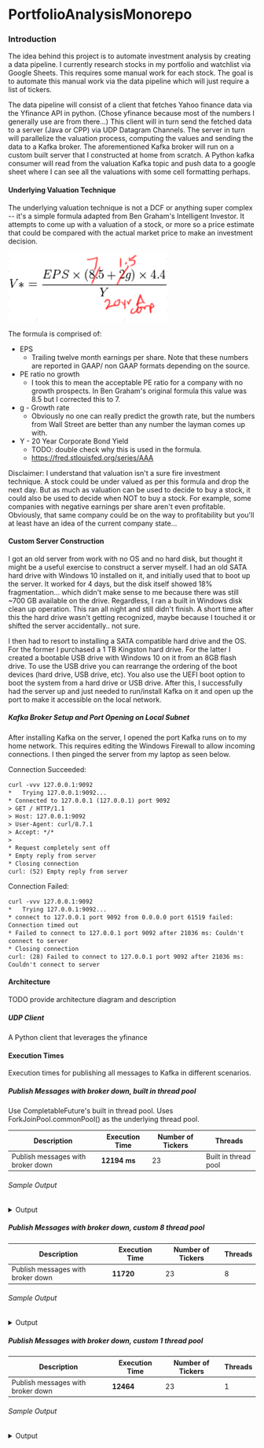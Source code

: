 # PortfolioAnalysisMonorepo

### Introduction

The idea behind this project is to automate investment analysis by creating a data pipeline. 
I currently research stocks in my portfolio and watchlist via Google Sheets. This requires 
some manual work for each stock. The goal is to automate this manual work via the data pipeline
which will just require a list of tickers. 

The data pipeline will consist of a client that fetches Yahoo finance data via the Yfinance API in python.
(Chose yfinance because most of the numbers I generally use are from there...) This client will in turn
send the fetched data to a server (Java or CPP) via UDP Datagram Channels. The server in turn will parallelize the
valuation process, computing the values and sending the data to a Kafka broker. The aforementioned Kafka broker will run on a custom built server that I constructed at home from scratch. A Python kafka consumer will read from the valuation Kafka topic and push data
to a google sheet where I can see all the valuations with some cell formatting perhaps. 

#### Underlying Valuation Technique
The underlying valuation technique is not a DCF or anything super complex -- it's a simple formula
adapted from Ben Graham's Intelligent Investor. It attempts to come up with a valuation of a stock,
or more so a price estimate that could be compared with the actual market price to make an investment
decision. 

![Alt text](Images/ValuationFormula.png)

The formula is comprised of:
* EPS 
    * Trailing twelve month earnings per share. Note that these numbers are reported in GAAP/ non GAAP formats depending on the source.
* PE ratio no growth
    * I took this to mean the acceptable PE ratio for a company with no growth prospects. In Ben Graham's original 
    formula this value was 8.5 but I corrected this to 7.
* g - Growth rate
    * Obviously no one can really predict the growth rate, but the numbers from Wall Street are better than any number the layman comes up with.
* Y - 20 Year Corporate Bond Yield
    * TODO: double check why this is used in the formula.
    * https://fred.stlouisfed.org/series/AAA

Disclaimer:
I understand that valuation isn't a sure fire investment technique. A stock could be under valued as per this formula and drop the next day. But as much as valuation can be used to decide to buy a stock, it could also be used to decide when NOT to buy a stock. For example, some companies with negative earnings per share aren't even profitable. Obviously, that same company could be on the way to profitability but you'll at least have an idea of the current company state...

#### Custom Server Construction
I got an old server from work with no OS and no hard disk, but thought it might be a useful exercise to construct a server myself.
I had an old SATA hard drive with Windows 10 installed on it, and initially used that to boot up the server. It worked for 4 days, but 
the disk itself showed 18% fragmentation... which didn't make sense to me because there was still ~700 GB available on the drive.
Regardless, I ran a built in Windows disk clean up operation. This ran all night and still didn't finish. A short time after this the
hard drive wasn't getting recognized, maybe because I touched it or shifted the server accidentally.. not sure. 

I then had to resort to installing a SATA compatible hard drive and the OS. For the former I purchased a 1 TB Kingston hard drive. For the latter
I created a bootable USB drive with Windows 10 on it from an 8GB flash drive. To use the USB drive you can rearrange the ordering of the boot devices (hard drive, USB drive, etc). You also use the UEFI boot option to boot the system from a hard drive or USB drive. After this, I successfully had the server up and just needed to run/install Kafka on it and open up the port to make it accessible on the local network.

##### Kafka Broker Setup and Port Opening on Local Subnet
After installing Kafka on the server, I opened the port Kafka runs on to my home network. This requires editing the
Windows Firewall to allow incoming connections. I then pinged the server from my laptop as seen below. 

Connection Succeeded:
```
curl -vvv 127.0.0.1:9092
*   Trying 127.0.0.1:9092...
* Connected to 127.0.0.1 (127.0.0.1) port 9092
> GET / HTTP/1.1
> Host: 127.0.0.1:9092
> User-Agent: curl/8.7.1
> Accept: */*
>
* Request completely sent off
* Empty reply from server
* Closing connection
curl: (52) Empty reply from server
```
Connection Failed:
```
curl -vvv 127.0.0.1:9092
*   Trying 127.0.0.1:9092...
* connect to 127.0.0.1 port 9092 from 0.0.0.0 port 61519 failed: Connection timed out
* Failed to connect to 127.0.0.1 port 9092 after 21036 ms: Couldn't connect to server
* Closing connection
curl: (28) Failed to connect to 127.0.0.1 port 9092 after 21036 ms: Couldn't connect to server
```

#### Architecture
TODO provide architecture diagram and description

##### UDP Client
A Python client that leverages the yfinance 

#### Execution Times
Execution times for publishing all messages to Kafka in different scenarios.

##### Publish Messages with broker down, built in thread pool
Use CompletableFuture's built in thread pool. Uses ForkJoinPool.commonPool() as the underlying thread pool.

| Description        | Execution Time | Number of Tickers | Threads |
|--------------------|---------------|-------------------|------|
| Publish messages with broker down        | **12194 ms**          | 23               | Built in thread pool |

###### Sample Output
<details>
<summary>Output</summary>

```
Entered shutdownUDPServerAfterSetDuration.
Start time MS: 1743473984225
UDP server up and listening on 127.0.0.1: 5005
Received message number 1 from /127.0.0.1:55798
Message 1 for ticker: AMD handled by thread: ForkJoinPool.commonPool-worker-1
Received message number 2 from /127.0.0.1:55798
Valuation for ticker: AMD: 2.2379323364661654
Message 2 for ticker: AMZN handled by thread: ForkJoinPool.commonPool-worker-2
Valuation for ticker: AMZN: 8.421918217462405
Creating kafka publisher
SLF4J(W): No SLF4J providers were found.
SLF4J(W): Defaulting to no-operation (NOP) logger implementation
SLF4J(W): See https://www.slf4j.org/codes.html#noProviders for further details.
Received message number 3 from /127.0.0.1:55798
Message 3 for ticker: DELL handled by thread: ForkJoinPool.commonPool-worker-3
Valuation for ticker: DELL: 9.32756766917293
Received message number 4 from /127.0.0.1:55798
Message 4 for ticker: INTC handled by thread: ForkJoinPool.commonPool-worker-4
Valuation for ticker: INTC: -6.546110714285715
Received message number 5 from /127.0.0.1:55798
Message 5 for ticker: LCID handled by thread: ForkJoinPool.commonPool-worker-5
Valuation for ticker: LCID: -1.0118202141541353
Received message number 6 from /127.0.0.1:55798
Message 6 for ticker: MTH handled by thread: ForkJoinPool.commonPool-worker-6
Valuation for ticker: MTH: 15.50319172932331
Publishing kafka message: 4 for ticker: INTC
Publishing kafka message: 6 for ticker: MTH
Publishing kafka message: 1 for ticker: AMD
Publishing kafka message: 2 for ticker: AMZN
Publishing kafka message: 5 for ticker: LCID
Publishing kafka message: 3 for ticker: DELL
Error sending message 4 for ticker INTC at currentTimeMS 1743473992344: Topic test_topic not present in metadata after 100 ms.
Error sending message 1 for ticker AMD at currentTimeMS 1743473992344: Topic test_topic not present in metadata after 100 ms.
Error sending message 5 for ticker LCID at currentTimeMS 1743473992334: Topic test_topic not present in metadata after 100 ms.      
Error sending message 3 for ticker DELL at currentTimeMS 1743473992350: Topic test_topic not present in metadata after 100 ms.      
Error sending message 2 for ticker AMZN at currentTimeMS 1743473992350: Topic test_topic not present in metadata after 100 ms.      
Error sending message 6 for ticker MTH at currentTimeMS 1743473992351: Topic test_topic not present in metadata after 100 ms.       
Received message number 7 from /127.0.0.1:55798
Message 7 for ticker: MCHP handled by thread: ForkJoinPool.commonPool-worker-7
Valuation for ticker: MCHP: 1.5717801694943607
Publishing kafka message: 7 for ticker: MCHP
Error sending message 7 for ticker MCHP at currentTimeMS 1743473992539: Topic test_topic not present in metadata after 100 ms.
Received message number 8 from /127.0.0.1:55798
ComputeValuation: message 5 processed by KafkaMessagePublisher for: LCID
ComputeValuation: message 3 processed by KafkaMessagePublisher for: DELL
ComputeValuation: message 1 processed by KafkaMessagePublisher for: AMD
ComputeValuation: message 4 processed by KafkaMessagePublisher for: INTC
ComputeValuation: message 6 processed by KafkaMessagePublisher for: MTH
ComputeValuation: message 2 processed by KafkaMessagePublisher for: AMZN
ComputeValuation: message 7 processed by KafkaMessagePublisher for: MCHP
Message 8 for ticker: PYPL handled by thread: ForkJoinPool.commonPool-worker-5
Valuation for ticker: PYPL: 6.210492664672932
Publishing kafka message: 8 for ticker: PYPL
Received message number 9 from /127.0.0.1:55798
Message 9 for ticker: PBR handled by thread: ForkJoinPool.commonPool-worker-7
Valuation for ticker: PBR: 2.3486736838834585
Publishing kafka message: 9 for ticker: PBR
Error sending message 8 for ticker PYPL at currentTimeMS 1743473992954: Topic test_topic not present in metadata after 100 ms.
ComputeValuation: message 8 processed by KafkaMessagePublisher for: PYPL
Error sending message 9 for ticker PBR at currentTimeMS 1743473993032: Topic test_topic not present in metadata after 100 ms.
ComputeValuation: message 9 processed by KafkaMessagePublisher for: PBR
Received message number 10 from /127.0.0.1:55798
Message 10 for ticker: PONY handled by thread: ForkJoinPool.commonPool-worker-7
Valuation for ticker: PONY: -2.3336015037593985
Publishing kafka message: 10 for ticker: PONY
Error sending message 10 for ticker PONY at currentTimeMS 1743473993248: Topic test_topic not present in metadata after 100 ms.
ComputeValuation: message 10 processed by KafkaMessagePublisher for: PONY
Received message number 11 from /127.0.0.1:55798
Message 11 for ticker: IOT handled by thread: ForkJoinPool.commonPool-worker-7
Valuation for ticker: IOT: 0.43132293233082714
Publishing kafka message: 11 for ticker: IOT
Error sending message 11 for ticker IOT at currentTimeMS 1743473993517: Topic test_topic not present in metadata after 100 ms.
ComputeValuation: message 11 processed by KafkaMessagePublisher for: IOT
Received message number 12 from /127.0.0.1:55798
Message 12 for ticker: SNOW handled by thread: ForkJoinPool.commonPool-worker-7
Valuation for ticker: SNOW: -4.6517379916917285
Publishing kafka message: 12 for ticker: SNOW
Error sending message 12 for ticker SNOW at currentTimeMS 1743473993744: Topic test_topic not present in metadata after 100 ms.
ComputeValuation: message 12 processed by KafkaMessagePublisher for: SNOW
Received message number 13 from /127.0.0.1:55798
Message 13 for ticker: TGT handled by thread: ForkJoinPool.commonPool-worker-7
Valuation for ticker: TGT: 12.673820300751878
Publishing kafka message: 13 for ticker: TGT
Error sending message 13 for ticker TGT at currentTimeMS 1743473993958: Topic test_topic not present in metadata after 100 ms.
ComputeValuation: message 13 processed by KafkaMessagePublisher for: TGT
Received message number 14 from /127.0.0.1:55798
Message 14 for ticker: WMT handled by thread: ForkJoinPool.commonPool-worker-7
Valuation for ticker: WMT: 4.079729605263158
Publishing kafka message: 14 for ticker: WMT
Error sending message 14 for ticker WMT at currentTimeMS 1743473994183: Topic test_topic not present in metadata after 100 ms.
ComputeValuation: message 14 processed by KafkaMessagePublisher for: WMT
Received message number 15 from /127.0.0.1:55798
Message 15 for ticker: BAC handled by thread: ForkJoinPool.commonPool-worker-7
Valuation for ticker: BAC: 5.211945761625939
Publishing kafka message: 15 for ticker: BAC
Error sending message 15 for ticker BAC at currentTimeMS 1743473994433: Topic test_topic not present in metadata after 100 ms.
ComputeValuation: message 15 processed by KafkaMessagePublisher for: BAC
Received message number 16 from /127.0.0.1:55798
Message 16 for ticker: AI handled by thread: ForkJoinPool.commonPool-worker-7
Valuation for ticker: AI: -2.1360657894736836
Publishing kafka message: 16 for ticker: AI
Error sending message 16 for ticker AI at currentTimeMS 1743473994715: Topic test_topic not present in metadata after 100 ms.
ComputeValuation: message 16 processed by KafkaMessagePublisher for: AI
Received message number 17 from /127.0.0.1:55798
Message 17 for ticker: ENPH handled by thread: ForkJoinPool.commonPool-worker-7
Valuation for ticker: ENPH: 1.8652960505169172
Publishing kafka message: 17 for ticker: ENPH
Error sending message 17 for ticker ENPH at currentTimeMS 1743473994974: Topic test_topic not present in metadata after 100 ms.
ComputeValuation: message 17 processed by KafkaMessagePublisher for: ENPH
Received message number 18 from /127.0.0.1:55798
Message 18 for ticker: FSLR handled by thread: ForkJoinPool.commonPool-worker-7
Valuation for ticker: FSLR: 18.142871736729322
Publishing kafka message: 18 for ticker: FSLR
Error sending message 18 for ticker FSLR at currentTimeMS 1743473995216: Topic test_topic not present in metadata after 100 ms.
ComputeValuation: message 18 processed by KafkaMessagePublisher for: FSLR
Received message number 19 from /127.0.0.1:55798
Message 19 for ticker: JPM handled by thread: ForkJoinPool.commonPool-worker-7
Valuation for ticker: JPM: 27.209837898214285
Publishing kafka message: 19 for ticker: JPM
Error sending message 19 for ticker JPM at currentTimeMS 1743473995434: Topic test_topic not present in metadata after 100 ms.
ComputeValuation: message 19 processed by KafkaMessagePublisher for: JPM
Received message number 20 from /127.0.0.1:55798
Message 20 for ticker: PLTR handled by thread: ForkJoinPool.commonPool-worker-7
Valuation for ticker: PLTR: 1.090444454887218
Publishing kafka message: 20 for ticker: PLTR
Error sending message 20 for ticker PLTR at currentTimeMS 1743473995700: Topic test_topic not present in metadata after 100 ms.     
ComputeValuation: message 20 processed by KafkaMessagePublisher for: PLTR
Received message number 21 from /127.0.0.1:55798
Message 21 for ticker: GOOG handled by thread: ForkJoinPool.commonPool-worker-7
Valuation for ticker: GOOG: 11.736028195488721
Publishing kafka message: 21 for ticker: GOOG
Error sending message 21 for ticker GOOG at currentTimeMS 1743473995927: Topic test_topic not present in metadata after 100 ms.     
ComputeValuation: message 21 processed by KafkaMessagePublisher for: GOOG
Received message number 22 from /127.0.0.1:55798
Message 22 for ticker: AAPL handled by thread: ForkJoinPool.commonPool-worker-7
Valuation for ticker: AAPL: 9.347821247718043
Publishing kafka message: 22 for ticker: AAPL
Error sending message 22 for ticker AAPL at currentTimeMS 1743473996177: Topic test_topic not present in metadata after 100 ms.     
ComputeValuation: message 22 processed by KafkaMessagePublisher for: AAPL
Received message number 23 from /127.0.0.1:55798
Message 23 for ticker: SMCI handled by thread: ForkJoinPool.commonPool-worker-7
Valuation for ticker: SMCI: 4.119396616541352
Publishing kafka message: 23 for ticker: SMCI
Error sending message 23 for ticker SMCI at currentTimeMS 1743473996419: Topic test_topic not present in metadata after 100 ms.     
ComputeValuation: message 23 processed by KafkaMessagePublisher for: SMCI
Messages consumed: 23
DatagramChannel closed.
UDP Server down after 1 minutes.
Executor Service shutdown
Scheduled Executor Service shutdown.
KafkaMessagePublisher shutdown
```
</details>

##### Publish Messages with broker down, custom 8 thread pool

| Description        | Execution Time | Number of Tickers | Threads |
|--------------------|---------------|-------------------|------|
| Publish messages with broker down        | **11720**         | 23              | 8  |

###### Sample Output
<details>
<summary>Output</summary>

```
Entered shutdownUDPServerAfterSetDuration.
Start time MS: 1743474307121
UDP server up and listening on 127.0.0.1: 5005
Received message number 1 from /127.0.0.1:54438
Message 1 for ticker: AMD handled by thread: pool-2-thread-1
Valuation for ticker: AMD: 2.2379323364661654
Received message number 2 from /127.0.0.1:54438
Message 2 for ticker: AMZN handled by thread: pool-2-thread-2
Valuation for ticker: AMZN: 8.421918217462405
Creating kafka publisher
SLF4J(W): No SLF4J providers were found.
SLF4J(W): Defaulting to no-operation (NOP) logger implementation
SLF4J(W): See https://www.slf4j.org/codes.html#noProviders for further details.
Received message number 3 from /127.0.0.1:54438
Message 3 for ticker: DELL handled by thread: pool-2-thread-3
Valuation for ticker: DELL: 9.32756766917293
Received message number 4 from /127.0.0.1:54438
Message 4 for ticker: INTC handled by thread: pool-2-thread-4
Valuation for ticker: INTC: -6.546110714285715
Received message number 5 from /127.0.0.1:54438
Message 5 for ticker: LCID handled by thread: pool-2-thread-5
Valuation for ticker: LCID: -1.0118202141541353
Publishing kafka message: 3 for ticker: DELL
Publishing kafka message: 4 for ticker: INTC
Publishing kafka message: 1 for ticker: AMD
Publishing kafka message: 2 for ticker: AMZN
Publishing kafka message: 5 for ticker: LCID
Error sending message 2 for ticker AMZN at currentTimeMS 1743474314168: Topic test_topic not present in metadata after 100 ms.
Error sending message 5 for ticker LCID at currentTimeMS 1743474314167: Topic test_topic not present in metadata after 100 ms.
Error sending message 4 for ticker INTC at currentTimeMS 1743474314168: Topic test_topic not present in metadata after 100 ms.      
Error sending message 3 for ticker DELL at currentTimeMS 1743474314168: Topic test_topic not present in metadata after 100 ms.      
Error sending message 1 for ticker AMD at currentTimeMS 1743474314168: Topic test_topic not present in metadata after 100 ms.       
Received message number 6 from /127.0.0.1:54438
Message 6 for ticker: MTH handled by thread: pool-2-thread-6
Valuation for ticker: MTH: 15.50319172932331
Publishing kafka message: 6 for ticker: MTH
Error sending message 6 for ticker MTH at currentTimeMS 1743474314345: Topic test_topic not present in metadata after 100 ms.
ComputeValuation: message 6 processed by KafkaMessagePublisher for: MTH
ComputeValuation: message 1 processed by KafkaMessagePublisher for: AMD
ComputeValuation: message 2 processed by KafkaMessagePublisher for: AMZN
ComputeValuation: message 3 processed by KafkaMessagePublisher for: DELL
ComputeValuation: message 4 processed by KafkaMessagePublisher for: INTC
ComputeValuation: message 5 processed by KafkaMessagePublisher for: LCID
Received message number 7 from /127.0.0.1:54438
Message 7 for ticker: MCHP handled by thread: pool-2-thread-7
Valuation for ticker: MCHP: 1.5717801694943607
Publishing kafka message: 7 for ticker: MCHP
Error sending message 7 for ticker MCHP at currentTimeMS 1743474314672: Topic test_topic not present in metadata after 100 ms.
ComputeValuation: message 7 processed by KafkaMessagePublisher for: MCHP
Received message number 8 from /127.0.0.1:54438
Message 8 for ticker: PYPL handled by thread: pool-2-thread-8
Valuation for ticker: PYPL: 6.210492664672932
Publishing kafka message: 8 for ticker: PYPL
Error sending message 8 for ticker PYPL at currentTimeMS 1743474314923: Topic test_topic not present in metadata after 100 ms.
ComputeValuation: message 8 processed by KafkaMessagePublisher for: PYPL
Received message number 9 from /127.0.0.1:54438
Message 9 for ticker: PBR handled by thread: pool-2-thread-6
Valuation for ticker: PBR: 2.3486736838834585
Publishing kafka message: 9 for ticker: PBR
Error sending message 9 for ticker PBR at currentTimeMS 1743474315160: Topic test_topic not present in metadata after 100 ms.
ComputeValuation: message 9 processed by KafkaMessagePublisher for: PBR
Received message number 10 from /127.0.0.1:54438
Message 10 for ticker: PONY handled by thread: pool-2-thread-1
Valuation for ticker: PONY: -2.3336015037593985
Publishing kafka message: 10 for ticker: PONY
Error sending message 10 for ticker PONY at currentTimeMS 1743474315538: Topic test_topic not present in metadata after 100 ms.
ComputeValuation: message 10 processed by KafkaMessagePublisher for: PONY
Received message number 11 from /127.0.0.1:54438
Message 11 for ticker: IOT handled by thread: pool-2-thread-2
Valuation for ticker: IOT: 0.43132293233082714
Publishing kafka message: 11 for ticker: IOT
Error sending message 11 for ticker IOT at currentTimeMS 1743474315789: Topic test_topic not present in metadata after 100 ms.
ComputeValuation: message 11 processed by KafkaMessagePublisher for: IOT
Received message number 12 from /127.0.0.1:54438
Message 12 for ticker: SNOW handled by thread: pool-2-thread-3
Valuation for ticker: SNOW: -4.6517379916917285
Publishing kafka message: 12 for ticker: SNOW
Error sending message 12 for ticker SNOW at currentTimeMS 1743474316028: Topic test_topic not present in metadata after 100 ms.
ComputeValuation: message 12 processed by KafkaMessagePublisher for: SNOW
Received message number 13 from /127.0.0.1:54438
Message 13 for ticker: TGT handled by thread: pool-2-thread-4
Valuation for ticker: TGT: 12.673820300751878
Publishing kafka message: 13 for ticker: TGT
Error sending message 13 for ticker TGT at currentTimeMS 1743474316249: Topic test_topic not present in metadata after 100 ms.
ComputeValuation: message 13 processed by KafkaMessagePublisher for: TGT
Received message number 14 from /127.0.0.1:54438
Message 14 for ticker: WMT handled by thread: pool-2-thread-5
Valuation for ticker: WMT: 4.079729605263158
Publishing kafka message: 14 for ticker: WMT
Error sending message 14 for ticker WMT at currentTimeMS 1743474316469: Topic test_topic not present in metadata after 100 ms.
ComputeValuation: message 14 processed by KafkaMessagePublisher for: WMT
Received message number 15 from /127.0.0.1:54438
Message 15 for ticker: BAC handled by thread: pool-2-thread-7
Valuation for ticker: BAC: 5.211945761625939
Publishing kafka message: 15 for ticker: BAC
Error sending message 15 for ticker BAC at currentTimeMS 1743474316722: Topic test_topic not present in metadata after 100 ms.
ComputeValuation: message 15 processed by KafkaMessagePublisher for: BAC
Received message number 16 from /127.0.0.1:54438
Message 16 for ticker: AI handled by thread: pool-2-thread-8
Valuation for ticker: AI: -2.1360657894736836
Publishing kafka message: 16 for ticker: AI
Error sending message 16 for ticker AI at currentTimeMS 1743474317010: Topic test_topic not present in metadata after 100 ms.
ComputeValuation: message 16 processed by KafkaMessagePublisher for: AI
Received message number 17 from /127.0.0.1:54438
Message 17 for ticker: ENPH handled by thread: pool-2-thread-6
Valuation for ticker: ENPH: 1.8652960505169172
Publishing kafka message: 17 for ticker: ENPH
Error sending message 17 for ticker ENPH at currentTimeMS 1743474317275: Topic test_topic not present in metadata after 100 ms.
ComputeValuation: message 17 processed by KafkaMessagePublisher for: ENPH
Received message number 18 from /127.0.0.1:54438
Message 18 for ticker: FSLR handled by thread: pool-2-thread-1
Valuation for ticker: FSLR: 18.142871736729322
Publishing kafka message: 18 for ticker: FSLR
Error sending message 18 for ticker FSLR at currentTimeMS 1743474317529: Topic test_topic not present in metadata after 100 ms.
ComputeValuation: message 18 processed by KafkaMessagePublisher for: FSLR
Received message number 19 from /127.0.0.1:54438
Message 19 for ticker: JPM handled by thread: pool-2-thread-2
Valuation for ticker: JPM: 27.209837898214285
Publishing kafka message: 19 for ticker: JPM
Error sending message 19 for ticker JPM at currentTimeMS 1743474317767: Topic test_topic not present in metadata after 100 ms.
ComputeValuation: message 19 processed by KafkaMessagePublisher for: JPM
Received message number 20 from /127.0.0.1:54438
Message 20 for ticker: PLTR handled by thread: pool-2-thread-3
Valuation for ticker: PLTR: 1.090444454887218
Publishing kafka message: 20 for ticker: PLTR
Error sending message 20 for ticker PLTR at currentTimeMS 1743474318005: Topic test_topic not present in metadata after 100 ms.
ComputeValuation: message 20 processed by KafkaMessagePublisher for: PLTR
Received message number 21 from /127.0.0.1:54438
Message 21 for ticker: GOOG handled by thread: pool-2-thread-4
Valuation for ticker: GOOG: 11.736028195488721
Publishing kafka message: 21 for ticker: GOOG
Error sending message 21 for ticker GOOG at currentTimeMS 1743474318303: Topic test_topic not present in metadata after 100 ms.
ComputeValuation: message 21 processed by KafkaMessagePublisher for: GOOG
Received message number 22 from /127.0.0.1:54438
Message 22 for ticker: AAPL handled by thread: pool-2-thread-5
Valuation for ticker: AAPL: 9.347821247718043
Publishing kafka message: 22 for ticker: AAPL
Error sending message 22 for ticker AAPL at currentTimeMS 1743474318558: Topic test_topic not present in metadata after 100 ms.     
ComputeValuation: message 22 processed by KafkaMessagePublisher for: AAPL
Received message number 23 from /127.0.0.1:54438
Message 23 for ticker: SMCI handled by thread: pool-2-thread-7
Valuation for ticker: SMCI: 4.119396616541352
Publishing kafka message: 23 for ticker: SMCI
Error sending message 23 for ticker SMCI at currentTimeMS 1743474318841: Topic test_topic not present in metadata after 100 ms.     
ComputeValuation: message 23 processed by KafkaMessagePublisher for: SMCI
Messages consumed: 23
DatagramChannel closed.
UDP Server down after 1 minutes.
Executor Service shutdown
Scheduled Executor Service shutdown.
KafkaMessagePublisher shutdown
```

</details>

##### Publish Messages with broker down, custom 1 thread pool

| Description        | Execution Time | Number of Tickers | Threads |
|--------------------|---------------|-------------------|------|
| Publish messages with broker down        | **12464**         | 23              | 1  |

###### Sample Output
<details>
<summary>Output</summary>

```
Entered shutdownUDPServerAfterSetDuration.
Start time MS: 1743556493609
UDP server up and listening on 127.0.0.1: 5005
Received message number 1 from /127.0.0.1:55154
Message 1 for ticker: AMD handled by thread: pool-2-thread-1
Valuation for ticker: AMD: 2.2379323364661654
Creating kafka publisher
SLF4J(W): No SLF4J providers were found.
SLF4J(W): Defaulting to no-operation (NOP) logger implementation
SLF4J(W): See https://www.slf4j.org/codes.html#noProviders for further details.
Received message number 2 from /127.0.0.1:55154
Publishing kafka message: 1 for ticker: AMD
Received message number 3 from /127.0.0.1:55154
Error sending message 1 for ticker AMD at currentTimeMS 1743556499361: Topic test_topic not present in metadata after 100 ms.
ComputeValuation: message 1 processed by KafkaMessagePublisher for: AMD
Message 2 for ticker: AMZN handled by thread: pool-2-thread-1
Valuation for ticker: AMZN: 8.420980999417292
Publishing kafka message: 2 for ticker: AMZN
Received message number 4 from /127.0.0.1:55154
Error sending message 2 for ticker AMZN at currentTimeMS 1743556499658: Topic test_topic not present in metadata after 100 ms.
ComputeValuation: message 2 processed by KafkaMessagePublisher for: AMZN
Message 3 for ticker: DELL handled by thread: pool-2-thread-1
Valuation for ticker: DELL: 9.43551052631579
Publishing kafka message: 3 for ticker: DELL
Error sending message 3 for ticker DELL at currentTimeMS 1743556499769: Topic test_topic not present in metadata after 100 ms.
ComputeValuation: message 3 processed by KafkaMessagePublisher for: DELL
Message 4 for ticker: INTC handled by thread: pool-2-thread-1
Valuation for ticker: INTC: -6.546110714285715
Publishing kafka message: 4 for ticker: INTC
Error sending message 4 for ticker INTC at currentTimeMS 1743556499880: Topic test_topic not present in metadata after 100 ms.
ComputeValuation: message 4 processed by KafkaMessagePublisher for: INTC
Received message number 5 from /127.0.0.1:55154
Message 5 for ticker: LCID handled by thread: pool-2-thread-1
Valuation for ticker: LCID: -0.9275963416353381
Publishing kafka message: 5 for ticker: LCID
Error sending message 5 for ticker LCID at currentTimeMS 1743556500098: Topic test_topic not present in metadata after 100 ms.
ComputeValuation: message 5 processed by KafkaMessagePublisher for: LCID
Received message number 6 from /127.0.0.1:55154
Message 6 for ticker: MTH handled by thread: pool-2-thread-1
Valuation for ticker: MTH: 15.394479699248121
Publishing kafka message: 6 for ticker: MTH
Error sending message 6 for ticker MTH at currentTimeMS 1743556500425: Topic test_topic not present in metadata after 100 ms.
ComputeValuation: message 6 processed by KafkaMessagePublisher for: MTH
Received message number 7 from /127.0.0.1:55154
Message 7 for ticker: MCHP handled by thread: pool-2-thread-1
Valuation for ticker: MCHP: 1.5717801694943607
Publishing kafka message: 7 for ticker: MCHP
Error sending message 7 for ticker MCHP at currentTimeMS 1743556500812: Topic test_topic not present in metadata after 100 ms.
ComputeValuation: message 7 processed by KafkaMessagePublisher for: MCHP
Received message number 8 from /127.0.0.1:55154
Message 8 for ticker: PYPL handled by thread: pool-2-thread-1
Valuation for ticker: PYPL: 6.210492664672932
Publishing kafka message: 8 for ticker: PYPL
Error sending message 8 for ticker PYPL at currentTimeMS 1743556501206: Topic test_topic not present in metadata after 100 ms.
ComputeValuation: message 8 processed by KafkaMessagePublisher for: PYPL
Received message number 9 from /127.0.0.1:55154
Message 9 for ticker: PBR handled by thread: pool-2-thread-1
Valuation for ticker: PBR: 2.3486736838834585
Publishing kafka message: 9 for ticker: PBR
Error sending message 9 for ticker PBR at currentTimeMS 1743556501483: Topic test_topic not present in metadata after 100 ms.
ComputeValuation: message 9 processed by KafkaMessagePublisher for: PBR
Received message number 10 from /127.0.0.1:55154
Message 10 for ticker: PONY handled by thread: pool-2-thread-1
Valuation for ticker: PONY: -2.3336015037593985
Publishing kafka message: 10 for ticker: PONY
Error sending message 10 for ticker PONY at currentTimeMS 1743556501827: Topic test_topic not present in metadata after 100 ms.
ComputeValuation: message 10 processed by KafkaMessagePublisher for: PONY
Received message number 11 from /127.0.0.1:55154
Message 11 for ticker: IOT handled by thread: pool-2-thread-1
Valuation for ticker: IOT: 0.43132293233082714
Publishing kafka message: 11 for ticker: IOT
Error sending message 11 for ticker IOT at currentTimeMS 1743556502139: Topic test_topic not present in metadata after 100 ms.
ComputeValuation: message 11 processed by KafkaMessagePublisher for: IOT
Received message number 12 from /127.0.0.1:55154
Message 12 for ticker: SNOW handled by thread: pool-2-thread-1
Valuation for ticker: SNOW: -4.651955639097745
Publishing kafka message: 12 for ticker: SNOW
Error sending message 12 for ticker SNOW at currentTimeMS 1743556502440: Topic test_topic not present in metadata after 100 ms.
ComputeValuation: message 12 processed by KafkaMessagePublisher for: SNOW
Received message number 13 from /127.0.0.1:55154
Message 13 for ticker: TGT handled by thread: pool-2-thread-1
Valuation for ticker: TGT: 12.673820300751878
Publishing kafka message: 13 for ticker: TGT
Error sending message 13 for ticker TGT at currentTimeMS 1743556502815: Topic test_topic not present in metadata after 100 ms.
ComputeValuation: message 13 processed by KafkaMessagePublisher for: TGT
Received message number 14 from /127.0.0.1:55154
Message 14 for ticker: WMT handled by thread: pool-2-thread-1
Valuation for ticker: WMT: 4.079729605263158
Publishing kafka message: 14 for ticker: WMT
Error sending message 14 for ticker WMT at currentTimeMS 1743556503097: Topic test_topic not present in metadata after 100 ms.
ComputeValuation: message 14 processed by KafkaMessagePublisher for: WMT
Received message number 15 from /127.0.0.1:55154
Message 15 for ticker: BAC handled by thread: pool-2-thread-1
Valuation for ticker: BAC: 5.208596992481203
Publishing kafka message: 15 for ticker: BAC
Error sending message 15 for ticker BAC at currentTimeMS 1743556503428: Topic test_topic not present in metadata after 100 ms.
ComputeValuation: message 15 processed by KafkaMessagePublisher for: BAC
Received message number 16 from /127.0.0.1:55154
Message 16 for ticker: AI handled by thread: pool-2-thread-1
Valuation for ticker: AI: -2.1360657894736836
Publishing kafka message: 16 for ticker: AI
Error sending message 16 for ticker AI at currentTimeMS 1743556503723: Topic test_topic not present in metadata after 100 ms.
ComputeValuation: message 16 processed by KafkaMessagePublisher for: AI
Received message number 17 from /127.0.0.1:55154
Message 17 for ticker: ENPH handled by thread: pool-2-thread-1
Valuation for ticker: ENPH: 1.8652960505169172
Publishing kafka message: 17 for ticker: ENPH
Error sending message 17 for ticker ENPH at currentTimeMS 1743556504035: Topic test_topic not present in metadata after 100 ms.
ComputeValuation: message 17 processed by KafkaMessagePublisher for: ENPH
Received message number 18 from /127.0.0.1:55154
Message 18 for ticker: FSLR handled by thread: pool-2-thread-1
Valuation for ticker: FSLR: 18.142871736729322
Publishing kafka message: 18 for ticker: FSLR
Error sending message 18 for ticker FSLR at currentTimeMS 1743556504424: Topic test_topic not present in metadata after 100 ms.
ComputeValuation: message 18 processed by KafkaMessagePublisher for: FSLR
Received message number 19 from /127.0.0.1:55154
Message 19 for ticker: JPM handled by thread: pool-2-thread-1
Valuation for ticker: JPM: 27.207610460173875
Publishing kafka message: 19 for ticker: JPM
Error sending message 19 for ticker JPM at currentTimeMS 1743556504754: Topic test_topic not present in metadata after 100 ms.
ComputeValuation: message 19 processed by KafkaMessagePublisher for: JPM
Received message number 20 from /127.0.0.1:55154
Message 20 for ticker: PLTR handled by thread: pool-2-thread-1
Valuation for ticker: PLTR: 1.090444454887218
Publishing kafka message: 20 for ticker: PLTR
Error sending message 20 for ticker PLTR at currentTimeMS 1743556505132: Topic test_topic not present in metadata after 100 ms.
ComputeValuation: message 20 processed by KafkaMessagePublisher for: PLTR
Received message number 21 from /127.0.0.1:55154
Message 21 for ticker: GOOG handled by thread: pool-2-thread-1
Valuation for ticker: GOOG: 11.734212406015036
Publishing kafka message: 21 for ticker: GOOG
Error sending message 21 for ticker GOOG at currentTimeMS 1743556505462: Topic test_topic not present in metadata after 100 ms.
ComputeValuation: message 21 processed by KafkaMessagePublisher for: GOOG
Received message number 22 from /127.0.0.1:55154
Message 22 for ticker: AAPL handled by thread: pool-2-thread-1
Valuation for ticker: AAPL: 9.347821247718043
Publishing kafka message: 22 for ticker: AAPL
Error sending message 22 for ticker AAPL at currentTimeMS 1743556505759: Topic test_topic not present in metadata after 100 ms.     
ComputeValuation: message 22 processed by KafkaMessagePublisher for: AAPL
Received message number 23 from /127.0.0.1:55154
Message 23 for ticker: SMCI handled by thread: pool-2-thread-1
Valuation for ticker: SMCI: 4.119396616541352
Publishing kafka message: 23 for ticker: SMCI
Error sending message 23 for ticker SMCI at currentTimeMS 1743556506073: Topic test_topic not present in metadata after 100 ms.     
ComputeValuation: message 23 processed by KafkaMessagePublisher for: SMCI
Messages consumed: 23
DatagramChannel closed.
UDP Server down after 1 minutes.
Executor Service shutdown
Scheduled Executor Service shutdown.
KafkaMessagePublisher shutdown
```

</details>